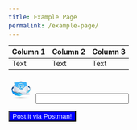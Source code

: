```yaml
---
title: Example Page
permalink: /example-page/
---
```

| Column 1 | Column 2 | Column 3 |
| -------- | -------- | -------- |
| Text     | Text     | Text     |



<img src="/images/emailIcon.jpg" alt="Email address..." width="10%" height="10%">

<input type="text" id = "txtEmailAddress">

<button type="submit" style="background:blue;color:white;">Post it via Postman!</button>